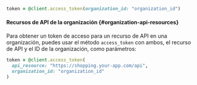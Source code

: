 ```ruby
token = @client.access_token(organization_id: "organization_id")
```

#### Recursos de API de la organización {#organization-api-resources}

Para obtener un token de acceso para un recurso de API en una organización, puedes usar el método `access_token` con ambos, el recurso de API y el ID de la organización, como parámetros:

```ruby
token = @client.access_token(
  api_resource: "https://shopping.your-app.com/api",
  organization_id: "organization_id"
)
```
